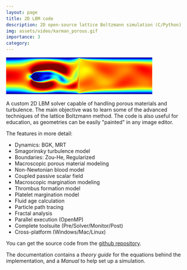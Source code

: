 ```yaml
---
layout: page
title: 2D LBM code
description: 2D open-source lattice Boltzmann simulation (C/Python) 
img: assets/video/karman_porous.gif
importance: 3
category: 
---
```


![medflow2D](/assets/video/karman_porous.gif)

A custom 2D LBM solver capable of handling porous materials and turbulence. The main objective was to learn some of the advanced techniques of the lattice Boltzmann method.
The code is also useful for education, as geometries can be easily "painted" in any image editor.

The features in more detail:
* Dynamics: BGK, MRT
* Smagorinsky turbulence model
* Boundaries: Zou-He, Regularized
* Macroscopic porous material modeling
* Non-Newtonian blood model
* Coupled passive scalar field
* Macroscopic margination modeling
* Thrombus formation model
* Platelet margination model
* Fluid age calculation
* Particle path tracing
* Fractal analysis
* Parallel execution (OpenMP)
* Complete toolsuite (Pre/Solver/Monitor/Post)
* Cross-platform (Windows/Mac/Linux)

You can get the source code from the [github repository](https://github.com/gzavo/medFlow2D).

The documentation contains a _theory guide_ for the equations behind the implementation, and a _Manual_ to help set up a simulation.